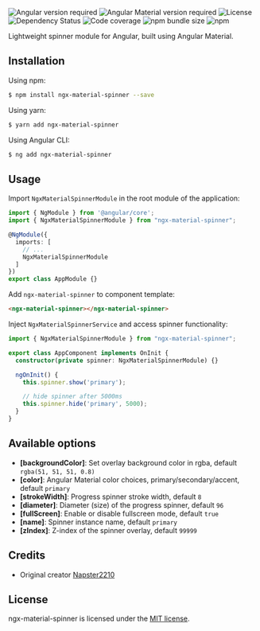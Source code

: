 ![Angular version required](https://img.shields.io/badge/@angular/core-^10.0.0-blue.svg?style=flat-square)
![Angular Material version required](https://img.shields.io/badge/@angular/material-^10.0.0-blue.svg?style=flat-square)
![License](https://img.shields.io/badge/license-MIT-blue.svg?style=flat-square)
![Dependency Status](https://img.shields.io/david/iffa/ngx-material-spinner.svg?style=flat-square)
![Code coverage](https://img.shields.io/codecov/c/gh/iffa/ngx-material-spinner?style=flat-square)
![npm bundle size](https://img.shields.io/bundlephobia/min/ngx-material-spinner?style=flat-square)
![npm](https://img.shields.io/npm/v/ngx-material-spinner?style=flat-square)

Lightweight spinner module for Angular, built using Angular Material.

## Installation

Using npm:

```bash
$ npm install ngx-material-spinner --save
```

Using yarn:

```bash
$ yarn add ngx-material-spinner
```

Using Angular CLI:

```bash
$ ng add ngx-material-spinner
```

## Usage

Import `NgxMaterialSpinnerModule` in the root module of the application:

```typescript
import { NgModule } from '@angular/core';
import { NgxMaterialSpinnerModule } from "ngx-material-spinner";

@NgModule({
  imports: [
    // ...
    NgxMaterialSpinnerModule
  ]
})
export class AppModule {}
```

Add `ngx-material-spinner` to component template:

```html
<ngx-material-spinner></ngx-material-spinner>
```

Inject `NgxMaterialSpinnerService` and access spinner functionality:

```typescript
import { NgxMaterialSpinnerModule } from "ngx-material-spinner";

export class AppComponent implements OnInit {
  constructor(private spinner: NgxMaterialSpinnerModule) {}

  ngOnInit() {
    this.spinner.show('primary');

    // hide spinner after 5000ms
    this.spinner.hide('primary', 5000);
  }
}
```

## Available options

- **[backgroundColor]**: Set overlay background color in rgba, default `rgba(51, 51, 51, 0.8)`
- **[color]**: Angular Material color choices, primary/secondary/accent, default `primary`
- **[strokeWidth]**: Progress spinner stroke width, default `8`
- **[diameter]**: Diameter (size) of the progress spinner, default `96`
- **[fullScreen]**: Enable or disable fullscreen mode, default `true`
- **[name]**: Spinner instance name, default `primary`
- **[zIndex]**: Z-index of the spinner overlay, default `99999`

## Credits

- Original creator [Napster2210](https://github.com/Napster2210/ngx-spinner)

## License

ngx-material-spinner is licensed under the [MIT license](./LICENSE).
